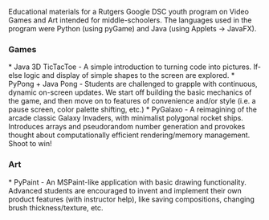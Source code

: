 Educational materials for a Rutgers Google DSC youth program on Video Games and Art intended for middle-schoolers. The languages used in the program were Python (using pyGame) and Java (using Applets -> JavaFX).

<h3>Games</h3>
* Java 3D TicTacToe - A simple introduction to turning code into pictures. If-else logic and display of simple shapes to the screen are explored.
* PyPong + Java Pong - Students are challenged to grapple with continuous, dynamic on-screen updates. We start off building the basic mechanics of the game, and then move on to features of convenience and/or style (i.e. a pause screen, color palette shifting, etc.)
* PyGalaxo - A reimagining of the arcade classic Galaxy Invaders, with minimalist polygonal rocket ships. Introduces arrays and pseudorandom number generation and provokes thought about computationally efficient rendering/memory management. Shoot to win!

<h3>Art</h3>
* PyPaint - An MSPaint-like application with basic drawing functionality. Advanced students are encouraged to invent and implement their own product features (with instructor help), like saving compositions, changing brush thickness/texture, etc.


